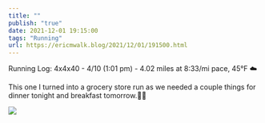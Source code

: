 ```yaml
---
title: ""
publish: "true"
date: 2021-12-01 19:15:00
tags: "Running"
url: https://ericmwalk.blog/2021/12/01/191500.html
---
```


Running Log: 4x4x40 - 4/10 (1:01 pm) - 4.02 miles at 8:33/mi pace, 45°F ☁️

This one I turned into a grocery store run as we needed a couple things for dinner tonight and breakfast tomorrow.🏃‍♂️

![](https://ericmwalk.blog/uploads/2021/5ae53dd858.jpg)